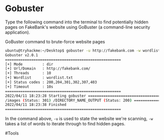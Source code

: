 # Gobuster

Type the following command into the terminal to find potentially hidden pages on FakeBank's website using GoBuster (a command-line security application).  

GoBuster command to brute-force website pages
```bash
ubuntu@tryhackme:~/Desktop$ gobuster -u http://fakebank.com -w wordlist.txt dir  ===================================================== 
Gobuster v2.0.1 
=====================================================
[+] Mode         : dir 
[+] Url/Domain   : http://fakebank.com/ 
[+] Threads      : 10 
[+] Wordlist     : wordlist.txt 
[+] Status codes : 200,204,301,302,307,403 
[+] Timeout      : 10s 
===================================================== 
2022/04/11 18:23:28 Starting gobuster ===================================================== 
/images (Status: 301) /DIRECTORY_NAME_OUTPUT (Status: 200) ===================================================== 
2022/04/11 18:23:38 Finished 
=====================================================
```

In the command above, `-u` is used to state the website we're scanning, `-w` takes a list of words to iterate through to find hidden pages.

#Tools
